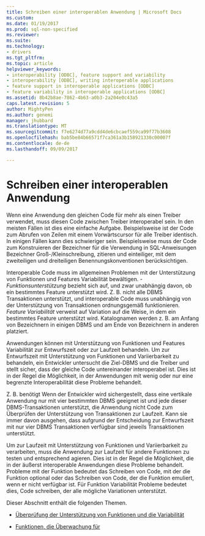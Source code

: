 ```yaml
---
title: Schreiben einer interoperablen Anwendung | Microsoft Docs
ms.custom: 
ms.date: 01/19/2017
ms.prod: sql-non-specified
ms.reviewer: 
ms.suite: 
ms.technology:
- drivers
ms.tgt_pltfrm: 
ms.topic: article
helpviewer_keywords:
- interoperability [ODBC], feature support and variability
- interoperability [ODBC], writing interoperable applications
- feature support in interoperable applications [ODBC]
- feature variability in interoperable applications [ODBC]
ms.assetid: 8b42b8ae-7862-4b63-a0b3-2a204e0c43a5
caps.latest.revision: 5
author: MightyPen
ms.author: genemi
manager: jhubbard
ms.translationtype: MT
ms.sourcegitcommit: f7e6274d77a9cdd4de6cbcaef559ca99f77b3608
ms.openlocfilehash: bab5be84b66571f7ca361a3b158921330c00007f
ms.contentlocale: de-de
ms.lasthandoff: 09/09/2017

---
```

# <a name="writing-an-interoperable-application"></a>Schreiben einer interoperablen Anwendung
Wenn eine Anwendung den gleichen Code für mehr als einen Treiber verwendet, muss diesen Code zwischen Treiber interoperabel sein. In den meisten Fällen ist dies eine einfache Aufgabe. Beispielsweise ist der Code zum Abrufen von Zeilen mit einem Vorwärtscursor für alle Treiber identisch. In einigen Fällen kann dies schwieriger sein. Beispielsweise muss der Code zum Konstruieren der Bezeichner für die Verwendung in SQL-Anweisungen Bezeichner Groß-/Kleinschreibung, zitieren und einteiliger, mit dem zweiteiligen und dreiteiligen Benennungskonventionen berücksichtigen.  
  
 Interoperable Code muss im allgemeinen Problemen mit der Unterstützung von Funktionen und Features Variabilität bewältigen. *-Funktionsunterstützung* bezieht sich auf, und zwar unabhängig davon, ob ein bestimmtes Feature unterstützt wird. Z. B. nicht alle DBMS Transaktionen unterstützt, und interoperable Code muss unabhängig von der Unterstützung von Transaktionen ordnungsgemäß funktionieren. *Feature Variabilität* verweist auf Variation auf die Weise, in dem ein bestimmtes Feature unterstützt wird. Katalognamen werden z. B. am Anfang von Bezeichnern in einigen DBMS und am Ende von Bezeichnern in anderen platziert.  
  
 Anwendungen können mit Unterstützung von Funktionen und Features Variabilität zur Entwurfszeit oder zur Laufzeit behandeln. Um zur Entwurfszeit mit Unterstützung von Funktionen und Variierbarkeit zu behandeln, ein Entwickler untersucht die Ziel-DBMS und die Treiber und stellt sicher, dass der gleiche Code untereinander interoperabel ist. Dies ist in der Regel die Möglichkeit, in der Anwendungen mit wenig oder nur eine begrenzte Interoperabilität diese Probleme behandelt.  
  
 Z. B. benötigt Wenn der Entwickler wird sichergestellt, dass eine vertikale Anwendung nur mit vier bestimmten DBMS geeignet ist und jede dieser DBMS-Transaktionen unterstützt, die Anwendung nicht Code zum Überprüfen der Unterstützung von Transaktionen zur Laufzeit. Kann sie immer davon ausgehen, dass aufgrund der Entscheidung zur Entwurfszeit mit nur vier DBMS Transaktionen verfügbar sind jeweils Transaktionen unterstützt.  
  
 Um zur Laufzeit mit Unterstützung von Funktionen und Variierbarkeit zu verarbeiten, muss die Anwendung zur Laufzeit für andere Funktionen zu testen und entsprechend agieren. Dies ist in der Regel die Möglichkeit, die in der äußerst interoperable Anwendungen diese Probleme behandelt. Probleme mit der Funktion bedeutet das Schreiben von Code, mit der die Funktion optional oder das Schreiben von Code, der die Funktion emuliert, wenn er nicht verfügbar ist. Für Funktion Variabilität Probleme bedeutet dies, Code schreiben, der alle mögliche Variationen unterstützt.  
  
 Dieser Abschnitt enthält die folgenden Themen.  
  
-   [Überprüfung der Unterstützung von Funktionen und die Variabilität](../../../odbc/reference/develop-app/checking-feature-support-and-variability.md)  
  
-   [Funktionen, die Überwachung für](../../../odbc/reference/develop-app/features-to-watch-for.md)
